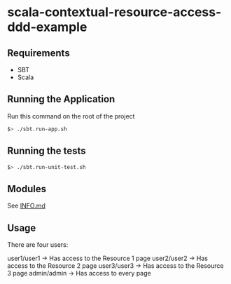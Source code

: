 scala-contextual-resource-access-ddd-example
============================================

Requirements
-------------

* SBT
* Scala

Running the Application
-----------------------

Run this command on the root of the project

```sh
$> ./sbt.run-app.sh
```

Running the tests
-----------------

```sh
$> ./sbt.run-unit-test.sh
```

Modules
-------

See [INFO.md](INFO.md)

Usage
-----

There are four users:

user1/user1 -> Has access to the Resource 1 page
user2/user2 -> Has access to the Resource 2 page
user3/user3 -> Has access to the Resource 3 page
admin/admin -> Has access to every page
